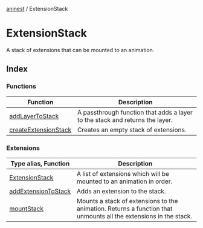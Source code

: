 [aninest](../index.md) / ExtensionStack

# ExtensionStack

A stack of extensions that can be mounted to an animation.

## Index

### Functions

| Function | Description |
| ------ | ------ |
| [addLayerToStack](functions/addLayerToStack.md) | A passthrough function that adds a layer to the stack and returns the layer. |
| [createExtensionStack](functions/createExtensionStack.md) | Creates an empty stack of extensions. |

### Extensions

| Type alias, Function | Description |
| ------ | ------ |
| [ExtensionStack](type-aliases/ExtensionStack.md) | A list of extensions which will be mounted to an animation in order. |
| [addExtensionToStack](functions/addExtensionToStack.md) | Adds an extension to the stack. |
| [mountStack](functions/mountStack.md) | Mounts a stack of extensions to the animation. Returns a function that unmounts all the extensions in the stack. |
